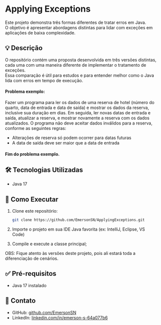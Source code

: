 # Applying Exceptions

Este projeto demonstra três formas diferentes de tratar erros em Java.  
O objetivo é apresentar abordagens distintas para lidar com exceções em aplicações de baixa complexidade.

## 💡 Descrição

O repositório contém uma proposta desenvolvida em três versões distintas, cada uma com uma maneira diferente de implementar o tratamento de exceções.  
Essa comparação é útil para estudos e para entender melhor como o Java lida com erros em tempo de execução.

#### Problema exemplo:
Fazer um programa para ler os dados de uma reserva de hotel (número do quarto, data
de entrada e data de saída) e mostrar os dados da reserva, inclusive sua duração em
dias. Em seguida, ler novas datas de entrada e saída, atualizar a reserva, e mostrar
novamente a reserva com os dados atualizados. O programa não deve aceitar dados
inválidos para a reserva, conforme as seguintes regras:
- Alterações de reserva só podem ocorrer para datas futuras
- A data de saída deve ser maior que a data de entrada
#### Fim do problema exemplo.

## 🛠️ Tecnologias Utilizadas

- Java 17

## 🚀 Como Executar

1. Clone este repositório:
   ```bash
   git clone https://github.com/EmersonSN/ApplyingExceptions.git
   ```

2. Importe o projeto em sua IDE Java favorita (ex: IntelliJ, Eclipse, VS Code)

3. Compile e execute a classe principal;

OBS: Fique atento às versões deste projeto, pois ali estará toda a diferenciação de cenários.

## ✅ Pré-requisitos

- Java 17 instalado

## 👤 Contato

- GitHub: [github.com/EmersonSN](https://github.com/EmersonSN)
- LinkedIn: [linkedin.com/in/emerson-s-64a077b6](https://linkedin.com/in/emerson-s-64a077b6)
